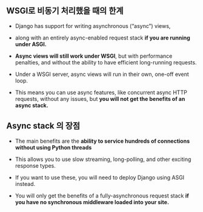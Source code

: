 
## WSGI로 비동기 처리했을 때의 한계 

- Django has support for writing asynchronous (“async”) views, 
- along with an entirely async-enabled request stack **if you are running under ASGI.** 

- **Async views will still work under WSGI**, but with performance penalties, and without the ability to have efficient long-running requests.

- Under a WSGI server, async views will run in their own, one-off event loop. 

- This means you can use async features, like concurrent async HTTP requests, without any issues, but **you will not get the benefits of an async stack.**


## Async stack 의 장점

- The main benefits are the **ability to service hundreds of connections without using Python threads**

- This allows you to use slow streaming, long-polling, and other exciting response types.

- If you want to use these, you will need to deploy Django using ASGI instead.

- You will only get the benefits of a fully-asynchronous request stack **if you have no synchronous middleware loaded into your site.**
